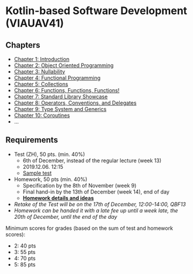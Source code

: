 # Kotlin-based Software Development (VIAUAV41)

## Chapters

- [Chapter 1: Introduction](./material/1.md)
- [Chapter 2: Object Oriented Programming](./material/2.md)
- [Chapter 3: Nullability](./material/3.md)
- [Chapter 4: Functional Programming](./material/4.md)
- [Chapter 5: Collections](./material/5.md)
- [Chapter 6: Functions, Functions, Functions!](./material/6.md)
- [Chapter 7: Standard Library Showcase](./material/7.md)
- [Chapter 8: Operators, Conventions, and Delegates](./material/8.md)
- [Chapter 9: Type System and Generics](./material/9.md)
- [Chapter 10: Coroutines](./material/10.md)
- ...

## Requirements

- Test (ZH), 50 pts. (min. 40%)
    - 6th of December, instead of the regular lecture (week 13)
    - 2019.12.06. 12:15
    - [Sample test](./kotlin_zh_sample.pdf)
- Homework, 50 pts (min. 40%)
    - Specification by the 8th of November (week 9)
    - Final hand-in by the 13th of December (week 14), end of day
    - [**Homework details and ideas**](./homework.md)
- _Retake of the Test will be on the 17th of December, 12:00-14:00, QBF13_
- _Homework can be handed it with a late fee up until a week late, the 20th of December, until the end of the day_ 

Minimum scores for grades (based on the sum of test and homework scores): 

- 2: 40 pts
- 3: 55 pts
- 4: 70 pts
- 5: 85 pts
